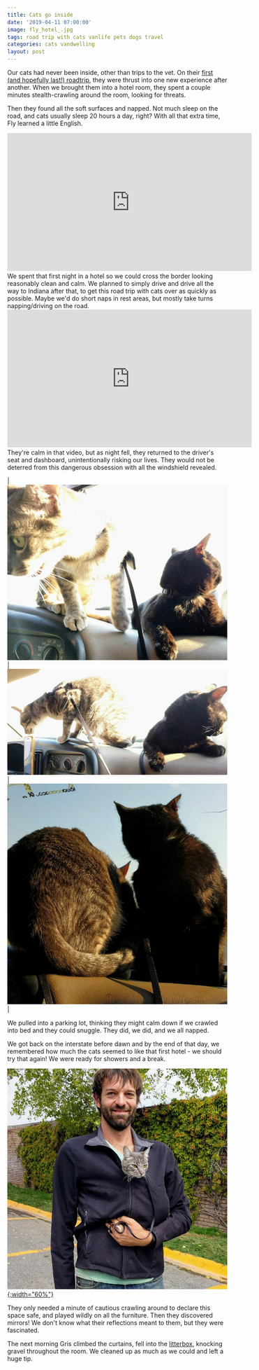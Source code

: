 ```yaml
---
title: Cats go inside
date: '2019-04-11 07:00:00'
image: fly_hotel_.jpg
tags: road trip with cats vanlife pets dogs travel
categories: cats vandwelling
layout: post
---
```


Our cats had never been inside, other than trips to the vet. On their [first (and hopefully last!) roadtrip](https://reverdecer.annalisagross.com/2019/03/25/roadtrips-with-cats/), they were thrust into one new experience after another. When we brought them into a hotel room, they spent a couple minutes stealth-crawling around the room, looking for threats. 

Then they found all the soft surfaces and napped. Not much sleep on the road, and cats usually sleep 20 hours a day, right? With all that extra time, Fly learned a little English.

<iframe width="560" height="315" src="https://www.youtube-nocookie.com/embed/BmX4zuELVxw" frameborder="0" allow="accelerometer; autoplay; encrypted-media; gyroscope; picture-in-picture" allowfullscreen></iframe>

<br>
We spent that first night in a hotel so we could cross the border looking reasonably clean and calm. We planned to simply drive and drive all the way to Indiana after that, to get this road trip with cats over as quickly as possible. Maybe we'd do short naps in rest areas, but mostly take turns napping/driving on the road.

<iframe width="560" height="315" src="https://www.youtube-nocookie.com/embed/FQqfbGkkm3s" frameborder="0" allow="accelerometer; autoplay; encrypted-media; gyroscope; picture-in-picture" allowfullscreen></iframe>

<br>
They're calm in that video, but as night fell, they returned to the driver's seat and dashboard, unintentionally risking our lives. They would not be deterred from this dangerous obsession with all the windshield revealed.

| [![](/images/cats_dash2_.jpg)](/images/cats_dash2.jpg) | [![](/images/cats_dash3_.jpg)](/images/cats_dash3.jpg) | [![](/images/cats_dash4_.jpg)](/images/cats_dash4.jpg) |

We pulled into a parking lot, thinking they might calm down if we crawled into bed and they could snuggle. They did, we did, and we all napped.

We got back on the interstate before dawn and by the end of that day, we remembered how much the cats seemed to like that first hotel - we should try that again! We were ready for showers and a break.

[![](/images/cat_carrier_.jpg){:width="60%"}](/images/cat_carrier.jpg)


They only needed a minute of cautious crawling around to declare this space safe, and played wildly on all the furniture. Then they discovered mirrors! We don't know what their reflections meant to them, but they were fascinated.

The next morning Gris climbed the curtains, fell into the [litterbox](https://reverdecer.annalisagross.com/2019/04/02/toileting-and-vanlife/), knocking gravel throughout the room. We cleaned up as much as we could and left a huge tip.